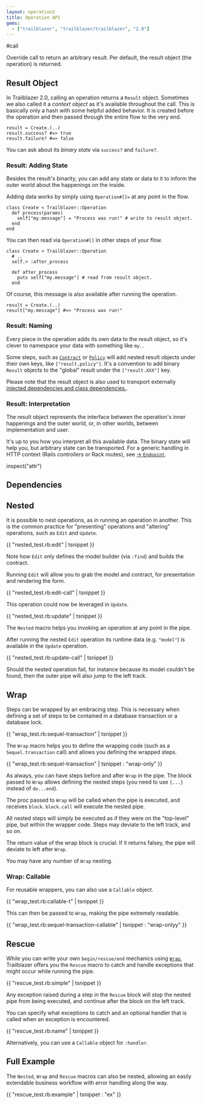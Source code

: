 ```yaml
---
layout: operation2
title: Operation API
gems:
  - ["trailblazer", "trailblazer/trailblazer", "2.0"]
---
```


#call

Override call to return an arbitrary result. Per default, the result object (the operation) is returned.

## Result Object

In Trailblazer 2.0, calling an operation returns a `Result` object. Sometimes we also called it a *context object* as it's available throughout the call. This is basically only a hash with some helpful added behavior. It is created before the operation and then passed through the entire flow to the very end.

    result = Create.(..)
    result.success? #=> true
    result.failure? #=> false

You can ask about its *binary state* via `success?` and `failure?`.

### Result: Adding State

Besides the result's binarity, you can add any state or data to it to inform the outer world about the happenings on the inside.

Adding data works by simply using `Operation#[]=` at any point in the flow.

    class Create < Trailblazer::Operation
      def process(params)
        self["my.message"] = "Process was run!" # write to result object.
      end
    end

You can then read via `Operation#[]` in other steps of your flow.

    class Create < Trailblazer::Operation
      # ..
      self.> :after_process

      def after_process
        puts self["my.message"] # read from result object.
      end

Of course, this message is also available after running the operation.

    result = Create.(..)
    result["my.message"] #=> "Process was run!"

### Result: Naming

Every piece in the operation adds its own data to the result object, so it's clever to namespace your data with something like `my.`.

Some steps, such as [`Contract`](contract.html) or [`Policy`](policy.html) will add nested result objects under their own keys, like `["result.policy"]`. It's a convention to add binary `Result` objects to the "global" result under the `["result.XXX"]` key.

Please note that the result object is also used to transport externally [injected dependencies and class dependencies.](#dependencies).

### Result: Interpretation

The result object represents the interface between the operation's inner happenings and the outer world, or, in other worlds, between implementation and user.

It's up to you how you interpret all this available data. The binary state will help you, but arbitrary state can be transported. For a generic handling in HTTP context (Rails controllers or Rack routes), see [→ `Endpoint`](endpoint.html).

inspect("attr")

## Dependencies

## Nested

It is possible to nest operations, as in running an operation in another. This is the common practice for "presenting" operations and "altering" operations, such as `Edit` and `Update`.

{{  "nested_test.rb:edit" | tsnippet }}

Note how `Edit` only defines the model builder (via `:find`) and builds the contract.

Running `Edit` will allow you to grab the model and contract, for presentation and rendering the form.

{{  "nested_test.rb:edit-call" | tsnippet }}

This operation could now be leveraged in `Update`.

{{  "nested_test.rb:update" | tsnippet }}

The `Nested` macro helps you invoking an operation at any point in the pipe.

After running the nested `Edit` operation its runtime data (e.g. `"model"`) is available in the `Update` operation.

{{  "nested_test.rb:update-call" | tsnippet }}

Should the nested operation fail, for instance because its model couldn't be found, then the outer pipe will also jump to the left track.

## Wrap

Steps can be wrapped by an embracing step. This is necessary when defining a set of steps to be contained in a database transaction or a database lock.

{{  "wrap_test.rb:sequel-transaction" | tsnippet }}

The `Wrap` macro helps you to define the wrapping code (such as a `Sequel.transaction` call) and allows you defining the wrapped steps.

{{  "wrap_test.rb:sequel-transaction" | tsnippet : "wrap-only" }}

As always, you can have steps before and after `Wrap` in the pipe. The block passed to `Wrap` allows defining the nested steps (you need to use `{...}` instead of `do...end`).

The proc passed to `Wrap` will be called when the pipe is executed, and receives `block`. `block.call` will execute the nested pipe.

All nested steps will simply be executed as if they were on the "top-level" pipe, but within the wrapper code. Steps may deviate to the left track, and so on.

The return value of the wrap block is crucial: If it returns falsey, the pipe will deviate to left after `Wrap`.

You may have any number of `Wrap` nesting.

### Wrap: Callable

For reusable wrappers, you can also use a `Callable` object.

{{  "wrap_test.rb:callable-t" | tsnippet  }}

This can then be passed to `Wrap`, making the pipe extremely readable.

{{  "wrap_test.rb:sequel-transaction-callable" | tsnippet : "wrap-onlyy" }}

## Rescue

While you can write your own `begin/rescue/end` mechanics using [`Wrap`](#wrap), Trailblazer offers you the `Rescue` macro to catch and handle exceptions that might occur while running the pipe.

{{  "rescue_test.rb:simple" | tsnippet  }}

Any exception raised during a step in the `Rescue` block will stop the nested pipe from being executed, and continue after the block on the left track.

You can specify what exceptions to catch and an optional handler that is called when an exception is encountered.

{{  "rescue_test.rb:name" | tsnippet  }}

Alternatively, you can use a  `Callable` object for `:handler`.

## Full Example

The  `Nested`, `Wrap` and `Rescue` macros can also be nested, allowing an easily extendable business workflow with error handling along the way.

{{  "rescue_test.rb:example" | tsnippet : "ex" }}
